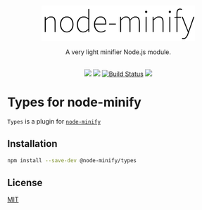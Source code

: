 <p align="center"><img src="/static/node-minify.svg" width="348" alt="node-minify"></p>

<p align="center">A very light minifier Node.js module.</p>

<p align="center">
  <br>
  <a href="https://npmjs.org/package/@node-minify/types"><img src="https://img.shields.io/npm/v/@node-minify/types.svg"></a>
  <a href="https://npmjs.org/package/@node-minify/types"><img src="https://img.shields.io/npm/dm/@node-minify/types.svg"></a>
  <a href="https://github.com/srod/node-minify/actions"><img alt="Build Status" src="https://img.shields.io/endpoint.svg?url=https%3A%2F%2Factions-badge.atrox.dev%2Fsrod%2Fnode-minify%2Fbadge%3Fref%3Ddevelop&style=flat" /></a>
  <a href="https://codecov.io/gh/srod/node-minify"><img src="https://codecov.io/gh/srod/node-minify/branch/develop/graph/badge.svg"></a>
</p>

# Types for node-minify

`Types` is a plugin for [`node-minify`](https://github.com/srod/node-minify)

## Installation

```bash
npm install --save-dev @node-minify/types
```

## License

[MIT](https://github.com/srod/node-minify/blob/develop/LICENSE)
